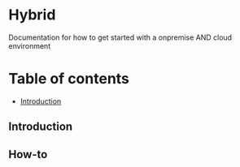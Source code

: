 # Hybrid
Documentation for how to get started with a onpremise AND cloud environment

# Table of contents
* [Introduction](#introduction)

## Introduction

## How-to
